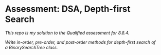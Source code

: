 # Assessment: DSA, Depth-first Search

*This repo is my solution to the Qualified assessment for 8.8.4.*

*Write in-order, pre-order, and post-order methods for depth-first search of a BinarySearchTree class.*
